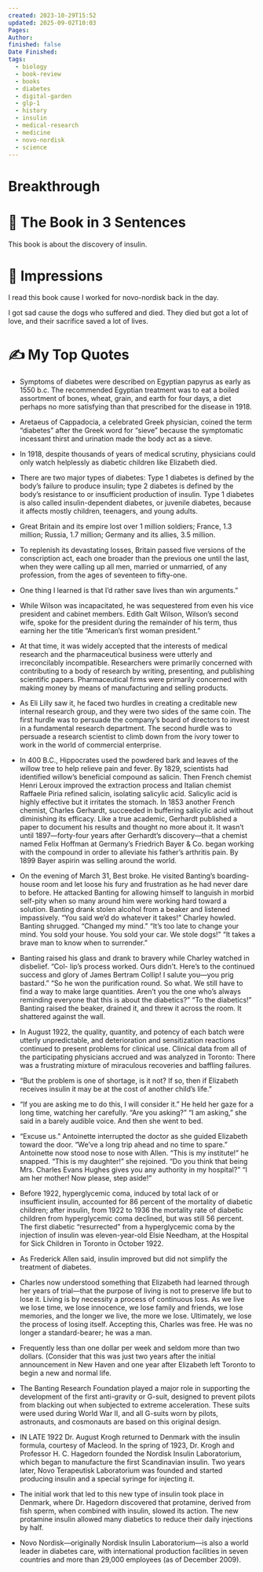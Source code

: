 ```yaml
---
created: 2023-10-29T15:52
updated: 2025-09-02T10:03
Pages:
Author:
finished: false
Date Finished:
tags:
  - biology
  - book-review
  - books
  - diabetes
  - digital-garden
  - glp-1
  - history
  - insulin
  - medical-research
  - medicine
  - novo-nordisk
  - science
---
```

# Breakthrough


# 🚀 The Book in 3 Sentences

This book is about the discovery of insulin. 
# 🎨 Impressions

I read this book cause I worked for novo-nordisk back in the day. 

I got sad cause the dogs who suffered and died. They died but got a lot of love, and their sacrifice saved a lot of lives. 
# ✍️ My Top  Quotes


- Symptoms of diabetes were described on Egyptian papyrus as early as 1550 b.c. The recommended Egyptian treatment was to eat a boiled assortment of bones, wheat, grain, and earth for four days, a diet perhaps no more satisfying than that prescribed for the disease in 1918.
 
- Aretaeus of Cappadocia, a celebrated Greek physician, coined the term “diabetes” after the Greek word for “sieve” because the symptomatic incessant thirst and urination made the body act as a sieve.
 
- In 1918, despite thousands of years of medical scrutiny, physicians could only watch helplessly as diabetic children like Elizabeth died.
 
- There are two major types of diabetes: Type 1 diabetes is defined by the body’s failure to produce insulin; type 2 diabetes is defined by the body’s resistance to or insufficient production of insulin. Type 1 diabetes is also called insulin-dependent diabetes, or juvenile diabetes, because it affects mostly children, teenagers, and young adults.
 
- Great Britain and its empire lost over 1 million soldiers; France, 1.3 million; Russia, 1.7 million; Germany and its allies, 3.5 million.
 
- To replenish its devastating losses, Britain passed five versions of the conscription act, each one broader than the previous one until the last, when they were calling up all men, married or unmarried, of any profession, from the ages of seventeen to fifty-one.
 
- One thing I learned is that I’d rather save lives than win arguments.”
 
- While Wilson was incapacitated, he was sequestered from even his vice president and cabinet members. Edith Galt Wilson, Wilson’s second wife, spoke for the president during the remainder of his term, thus earning her the title “American’s first woman president.”
 
- At that time, it was widely accepted that the interests of medical research and the pharmaceutical business were utterly and irreconcilably incompatible. Researchers were primarily concerned with contributing to a body of research by writing, presenting, and publishing scientific papers. Pharmaceutical firms were primarily concerned with making money by means of manufacturing and selling products.
 
- As Eli Lilly saw it, he faced two hurdles in creating a creditable new internal research group, and they were two sides of the same coin. The first hurdle was to persuade the company’s board of directors to invest in a fundamental research department. The second hurdle was to persuade a research scientist to climb down from the ivory tower to work in the world of commercial enterprise.
 
- In 400 B.C., Hippocrates used the powdered bark and leaves of the willow tree to help relieve pain and fever. By 1829, scientists had identified willow’s beneficial compound as salicin. Then French chemist Henri Leroux improved the extraction process and Italian chemist Raffaele Piria refined salicin, isolating salicylic acid. Salicylic acid is highly effective but it irritates the stomach. In 1853 another French chemist, Charles Gerhardt, succeeded in buffering salicylic acid without diminishing its efficacy. Like a true academic, Gerhardt published a paper to document his results and thought no more about it. It wasn’t until 1897—forty-four years after Gerhardt’s discovery—that a chemist named Felix Hoffman at Germany’s Friedrich Bayer & Co. began working with the compound in order to alleviate his father’s arthritis pain. By 1899 Bayer aspirin was selling around the world.
 
- On the evening of March 31, Best broke. He visited Banting’s boarding- house room and let loose his fury and frustration as he had never dare to before. He attacked Banting for allowing himself to languish in morbid self-pity when so many around him were working hard toward a solution. Banting drank stolen alcohol from a beaker and listened impassively. “You said we’d do whatever it takes!” Charley howled. Banting shrugged. “Changed my mind.” “It’s too late to change your mind. You sold your house. You sold your car. We stole dogs!” “It takes a brave man to know when to surrender.”
 
- Banting raised his glass and drank to bravery while Charley watched in disbelief. “Col- lip’s process worked. Ours didn’t. Here’s to the continued success and glory of James Bertram Collip! I salute you—you prig bastard.” “So he won the purification round. So what. We still have to find a way to make large quantities. Aren’t you the one who’s always reminding everyone that this is about the diabetics?” “To the diabetics!” Banting raised the beaker, drained it, and threw it across the room. It shattered against the wall.
 
- In August 1922, the quality, quantity, and potency of each batch were utterly unpredictable, and deterioration and sensitization reactions continued to present problems for clinical use. Clinical data from all of the participating physicians accrued and was analyzed in Toronto: There was a frustrating mixture of miraculous recoveries and baffling failures.
 
- “But the problem is one of shortage, is it not? If so, then if Elizabeth receives insulin it may be at the cost of another child’s life.”
 
- “If you are asking me to do this, I will consider it.” He held her gaze for a long time, watching her carefully. “Are you asking?” “I am asking,” she said in a barely audible voice. And then she went to bed.
 
- “Excuse us.” Antoinette interrupted the doctor as she guided Elizabeth toward the door. “We’ve a long trip ahead and no time to spare.” Antoinette now stood nose to nose with Allen. “This is my institute!” he snapped. “This is my daughter!” she rejoined. “Do you think that being Mrs. Charles Evans Hughes gives you any authority in my hospital?” “I am her mother! Now please, step aside!”
 
- Before 1922, hyperglycemic coma, induced by total lack of or insufficient insulin, accounted for 86 percent of the mortality of diabetic children; after insulin, from 1922 to 1936 the mortality rate of diabetic children from hyperglycemic coma declined, but was still 56 percent. The first diabetic “resurrected” from a hyperglycemic coma by the injection of insulin was eleven-year-old Elsie Needham, at the Hospital for Sick Children in Toronto in October 1922.
 
- As Frederick Allen said, insulin improved but did not simplify the treatment of diabetes.
 
- Charles now understood something that Elizabeth had learned through her years of trial—that the purpose of living is not to preserve life but to lose it. Living is by necessity a process of continuous loss. As we live we lose time, we lose innocence, we lose family and friends, we lose memories, and the longer we live, the more we lose. Ultimately, we lose the process of losing itself. Accepting this, Charles was free. He was no longer a standard-bearer; he was a man.
 
- Frequently less than one dollar per week and seldom more than two dollars. (Consider that this was just two years after the initial announcement in New Haven and one year after Elizabeth left Toronto to begin a new and normal life.
 
- The Banting Research Foundation played a major role in supporting the development of the first anti-gravity or G-suit, designed to prevent pilots from blacking out when subjected to extreme acceleration. These suits were used during World War II, and all G-suits worn by pilots, astronauts, and cosmonauts are based on this original design.
 
- IN LATE 1922 Dr. August Krogh returned to Denmark with the insulin formula, courtesy of Macleod. In the spring of 1923, Dr. Krogh and Professor H. C. Hagedorn founded the Nordisk Insulin Laboratorium, which began to manufacture the first Scandinavian insulin. Two years later, Novo Terapeutisk Laboratorium was founded and started producing insulin and a special syringe for injecting it.
 
- The initial work that led to this new type of insulin took place in Denmark, where Dr. Hagedorn discovered that protamine, derived from fish sperm, when combined with insulin, slowed its action. The new protamine insulin allowed many diabetics to reduce their daily injections by half.
 
- Novo Nordisk—originally Nordisk Insulin Laboratorium—is also a world leader in diabetes care, with international production facilities in seven countries and more than 29,000 employees (as of December 2009).
 

